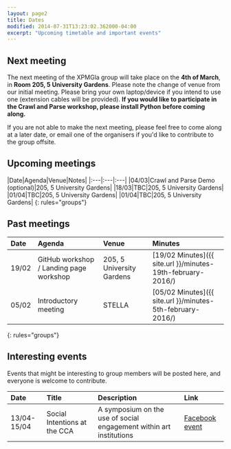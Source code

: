 ```yaml
---
layout: page2
title: Dates
modified: 2014-07-31T13:23:02.362000-04:00
excerpt: "Upcoming timetable and important events"
---
```


## Next meeting

The next meeting of the XPMGla group will take place on the **4th of March**, in **Room 205, 5 University Gardens**. Please note the change of venue from our initial meeting. Please bring your own laptop/device if you intend to use one (extension cables will be provided). **If you would like to participate in the Crawl and Parse workshop, please install Python before coming along.**


If you are not able to make the next meeting, please feel free to come along at a later date, or email one of the organisers if you'd like to contribute to the group offsite.

## Upcoming meetings

|Date|Agenda|Venue|Notes|
|:---|:---|:---|
|04/03|Crawl and Parse Demo (optional)|205, 5 University Gardens|
|18/03|TBC|205, 5 University Gardens|
|01/04|TBC|205, 5 University Gardens|
|01/04|TBC|205, 5 University Gardens|
{: rules="groups"}



## Past meetings

|Date|Agenda|Venue|Minutes|
|:---|:---|:---|:---|
|19/02|GitHub workshop / Landing page workshop|205, 5 University Gardens|[19/02 Minutes]({{ site.url }}/minutes-19th-february-2016/)|
|05/02|Introductory meeting|STELLA|[05/02 Minutes]({{ site.url }}/minutes-5th-february-2016/)|
{: rules="groups"}

## Interesting events

Events that might be interesting to group members will be posted here, and everyone is welcome to contribute.

|Date|Title|Description|Link
|:---|:---|:---|:---|
|13/04-15/04|Social Intentions at the CCA|A symposium on the use of social engagement within art institutions|[Facebook event](https://www.facebook.com/events/1671964803081148/)|
